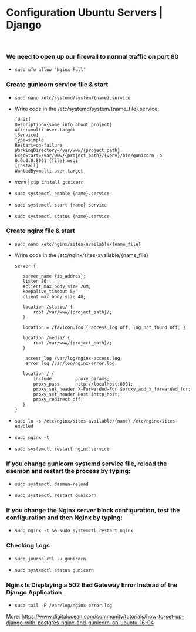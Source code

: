 # Configuration Ubuntu Servers | Django 
<br>

  ### We need to open up our firewall to normal traffic on port 80
  *     sudo ufw allow 'Nginx Full'
  ### Create gunicorn service file & start
  *     sudo nano /etc/systemd/system/{name}.service
  * Wrire code in the /etc/systemd/system/{name_file}.service:
        
        [Unit]
        Description={some info about project}
        After=multi-user.target
        [Service]
        Type=simple
        Restart=on-failure
        WorkingDirectory=/var/www/{project_path}
        ExecStart=/var/www/{project_path}/{venv}/bin/gunicorn -b 0.0.0.0:8001 {file}.wsgi
        [Install]
        WantedBy=multi-user.target

  * venv | `pip install gunicorn`
  *     sudo systemctl enable {name}.service
  *     sudo systemctl start {name}.service
  *     sudo systemctl status {name}.service
  ### Create nginx file & start
  *     sudo nano /etc/nginx/sites-available/{name_file}
  * Wrire code in the /etc/nginx/sites-available/{name_file}
     
        server {
     
           server_name {ip_addres};
           listen 80;
           #client_max_body_size 20M;
           keepalive_timeout 5;
           client_max_body_size 4G;

           location /static/ {
               root /var/www/{project_path}/;
           }
           
           location = /favicon.ico { access_log off; log_not_found off; }
           
           location /media/ {
               root /var/www/{project_path}/;
           }
           
            access_log /var/log/nginx-access.log;
            error_log /var/log/nginx-error.log;

           location / {
               include         proxy_params;
               proxy_pass      http://localhost:8001;
               proxy_set_header X-Forwarded-For $proxy_add_x_forwarded_for;
               proxy_set_header Host $http_host;
               proxy_redirect off;
           }
        }
     
   *     sudo ln -s /etc/nginx/sites-available/{name} /etc/nginx/sites-enabled
   *     sudo nginx -t
   *     sudo systemctl restart nginx.service

### If you change gunicorn systemd service file, reload the daemon and restart the process by typing:

 *     sudo systemctl daemon-reload
 *     sudo systemctl restart gunicorn
 

### If you change the Nginx server block configuration, test the configuration and then Nginx by typing:

 *     sudo nginx -t && sudo systemctl restart nginx

### Checking Logs

 *     sudo journalctl -u gunicorn
 *     sudo systemctl status gunicorn


### Nginx Is Displaying a 502 Bad Gateway Error Instead of the Django Application

  *     sudo tail -F /var/log/nginx-error.log

More: https://www.digitalocean.com/community/tutorials/how-to-set-up-django-with-postgres-nginx-and-gunicorn-on-ubuntu-16-04
